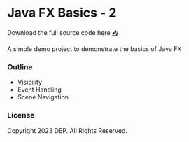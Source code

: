 # Java FX Basics - 2

Download the full source code here [📥](https://github.com/IJSE-Direct-Entry-Program-10/java-fx-basics-2/archive/refs/heads/main.zip)

A simple demo project to demonstrate the basics of Java FX

### Outline
- Visibility
- Event Handling
- Scene Navigation

### License
Copyright 2023 DEP. All Rights Reserved.